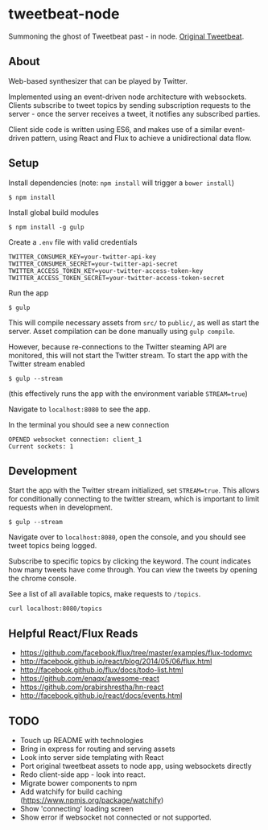 # tweetbeat-node

Summoning the ghost of Tweetbeat past - in node. [Original Tweetbeat](https://github.com/TGOlson/tweetbeat.git).

## About

Web-based synthesizer that can be played by Twitter.

Implemented using an event-driven node architecture with websockets. Clients subscribe to tweet topics by sending subscription requests to the server - once the server receives a tweet, it notifies any subscribed parties.

Client side code is written using ES6, and makes use of a similar event-driven pattern, using React and Flux to achieve a unidirectional data flow.

## Setup

Install dependencies (note: `npm install` will trigger a `bower install`)

```
$ npm install
```

Install global build modules

```
$ npm install -g gulp
```

Create a `.env` file with valid credentials

```
TWITTER_CONSUMER_KEY=your-twitter-api-key
TWITTER_CONSUMER_SECRET=your-twitter-api-secret
TWITTER_ACCESS_TOKEN_KEY=your-twitter-access-token-key
TWITTER_ACCESS_TOKEN_SECRET=your-twitter-access-token-secret
```

Run the app

```
$ gulp
```

This will compile necessary assets from `src/` to `public/`, as well as start the server. Asset compilation can be done manually using `gulp compile`.

However, because re-connections to the Twitter steaming API are monitored, this will not start the Twitter stream. To start the app with the Twitter stream enabled

```
$ gulp --stream
```

(this effectively runs the app with the environment variable `STREAM=true`)

Navigate to `localhost:8080` to see the app.

In the terminal you should see a new connection

```
OPENED websocket connection: client_1
Current sockets: 1
```

## Development

Start the app with the Twitter stream initialized, set `STREAM=true`. This allows for conditionally connecting to the twitter stream, which is important to limit requests when in development.

```
$ gulp --stream
````

Navigate over to `localhost:8080`, open the console, and you should see tweet topics being logged.

Subscribe to specific topics by clicking the keyword. The count indicates how many tweets have come through. You can view the tweets by opening the chrome console.

See a list of all available topics, make requests to `/topics`.

```
curl localhost:8080/topics
````

## Helpful React/Flux Reads

* https://github.com/facebook/flux/tree/master/examples/flux-todomvc
* http://facebook.github.io/react/blog/2014/05/06/flux.html
* http://facebook.github.io/flux/docs/todo-list.html
* https://github.com/enaqx/awesome-react
* https://github.com/prabirshrestha/hn-react
* http://facebook.github.io/react/docs/events.html

## TODO
* Touch up README with technologies
* Bring in express for routing and serving assets
* Look into server side templating with React
* Port original tweetbeat assets to node app, using websockets directly
* Redo client-side app - look into react.
* Migrate bower components to npm
* Add watchify for build caching (https://www.npmjs.org/package/watchify)
* Show 'connecting' loading screen
* Show error if websocket not connected or not supported.

